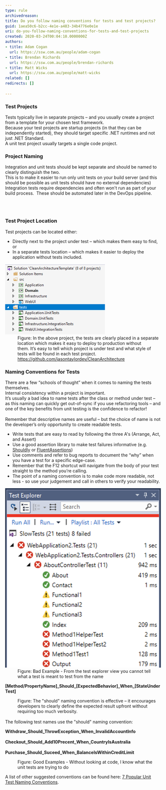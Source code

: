 ```yaml
---
type: rule
archivedreason: 
title: Do you follow naming conventions for tests and test projects?
guid: 1aea50c6-b2cc-4e1e-a483-34b4776e0e1e
uri: do-you-follow-naming-conventions-for-tests-and-test-projects
created: 2020-03-24T00:04:10.0000000Z
authors:
- title: Adam Cogan
  url: https://ssw.com.au/people/adam-cogan
- title: Brendan Richards
  url: https://ssw.com.au/people/brendan-richards
- title: Matt Wicks
  url: https://ssw.com.au/people/matt-wicks
related: []
redirects: []

---
```



<h3 class="ssw15-rteElement-H3">Test Projects​​<br></h3><p>Tests typically live in separate projects – and you usually create a project from a template for your chosen test framework.<br>Because your test projects are startup projects (in that they can be independently started), they should target specific .NET runtimes and not just .NET Standard.<br>A unit test project usually targets a single code project.</p><h3 class="ssw15-rteElement-H3">Project Naming​<br></h3><p>Integration and unit tests should be kept separate and should be named to clearly distinguish the two.<br>This is to make it easier to run only unit tests on your build server (and this should be possible as unit tests should have no external dependencies) <br>Integration tests require dependencies and often won't run as part of your build process.  These should be automated later in the DevOps pipeline.<br></p>
<br><excerpt class='endintro'></excerpt><br>
<h3 class="ssw15-rteElement-H3">​Test Project Location​<br></h3><p>Test projects can be located either:<br></p><ul><li>Directly next to the project under test – which makes them easy to find, or<br></li><li>In a separate tests location – which makes it easier to deploy the application without tests included.<br></li></ul><dl class="badImage"><dt>
      <img src="clean-architecture-naming.png" alt="clean-architecture-naming.png" />
   </dt><dd>Figure: In the above project, the tests are clearly placed in a separate location which makes it easy to deploy to production without them. It’s easy to tell which project is under test and what style of tests will be found in each test project. 
      <a href="https://github.com/jasontaylordev/CleanArchitecture">https://github.com/jasontaylordev/CleanArchitecture​</a></dd></dl><h3 class="ssw15-rteElement-H3">​Naming Conventions for Tests​​<br></h3>There are a few “schools of thought” when it comes to naming the tests themselves. <br>Internal consistency within a project is important.<br>It’s usually a bad idea to name tests after the class or method under test – as this naming can quickly get out-of-sync if you use refactoring tools – and one of the key benefits from unit testing is the confidence to refactor!<br> <br>Remember that descriptive names are useful – but the choice of name is not the developer’s only opportunity to create readable tests.<br>
<ul><li>Write tests that are easy to read by following the three A's (Arrange, Act, and Assert)<br></li><li>Use a good assertion library to make test failures informative (e.g. <a href="https://github.com/shouldly/shouldly">Shouldly</a> or <a href="https://fluentassertions.com/">FluentAssertions</a>)<br></li><li>Use comments and refer to bug reports to document the “why” when you have a test for a specific edge-case. </li><li>Remember that the F12 shortcut will navigate from the body of your test straight to the method you’re calling.</li><li>The point of a naming convention is to make code more readable, not less - so use your judgement and call in others to verify your readability.<br></li></ul><dl class="badImage"><dt><img src="bad-naming.png" alt="bad-naming.png" />​</dt><dd>Figure: Bad Example - From the test explorer view you cannot tell what a test is meant to test from the name</dd></dl><p class="ssw15-rteElement-CodeArea"> 
   <b>[Method/PropertyName]_Should_[ExpectedBehavior]_When_[StateUnderTest]</b></p><dd class="ssw15-rteElement-FigureNormal">Figure: The "should" naming convention is effective – it encourages developers to clearly define the expected result upfront without requiring too much verbosity.</dd> <br>The following test names use the "should" naming convention:<br> 
<p class="ssw15-rteElement-CodeArea"><b>Withdraw_Should_ThrowException_When_InvalidAccountInfo</b><br><br><strong>Checkout_Should_Add10Precent_When_CountryIsAustralia</strong><br><br><b>Purchase_Should_Suceed_When_BalanceIsWithinCreditLimit</b><br></p><dd class="ssw15-rteElement-FigureGood">Figure: Good Examples - Without looking at code, I know what the unit tests are trying to do<br></dd><p>A list of other suggested conventions can be found here: <a href="https://dzone.com/articles/7-popular-unit-test-naming">7 Popular Unit Test Naming Conventions</a>.</p>


